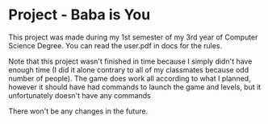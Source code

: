 # Project - Baba is You
This project was made during my 1st semester of my 3rd year of Computer Science Degree.
You can read the user.pdf in docs for the rules.

Note that this project wasn't finished in time because I simply didn't have enough time (I did it alone contrary to all of my classmates because odd number of people). 
The game does work all according to what I planned, however it should have had commands to launch the game and levels, but it unfortunately doesn't have any commands

There won't be any changes in the future.

